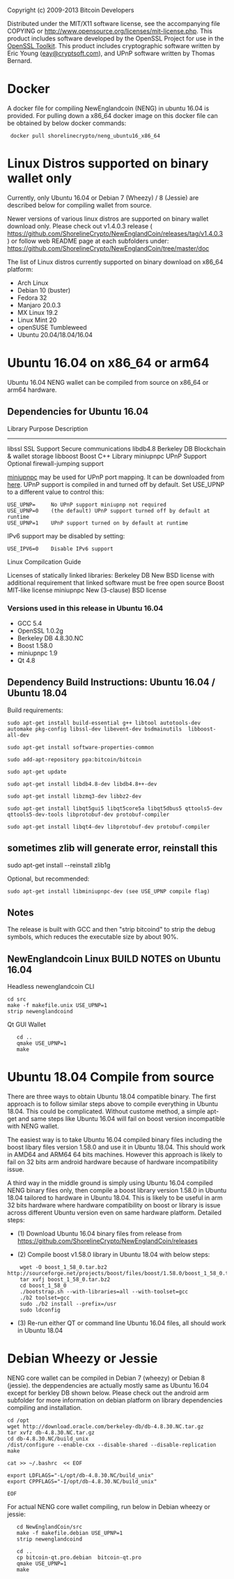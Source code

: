Copyright (c) 2009-2013 Bitcoin Developers

Distributed under the MIT/X11 software license, see the accompanying
file COPYING or http://www.opensource.org/licenses/mit-license.php.
This product includes software developed by the OpenSSL Project for use in the [OpenSSL Toolkit](http://www.openssl.org/). This product includes
cryptographic software written by Eric Young ([eay@cryptsoft.com](mailto:eay@cryptsoft.com)), and UPnP software written by Thomas Bernard.


# Docker

A docker file for compiling NewEnglandcoin (NENG) in ubuntu 16.04 is provided. For pulling down a x86_64 docker image on this docker file can be obtained by 
below docker commands:
```
 docker pull shorelinecrypto/neng_ubuntu16_x86_64
```

# Linux Distros supported on binary wallet only

Currently, only Ubuntu 16.04 or Debian 7 (Wheezy) / 8 (Jessie) are described below for compiling wallet from source. 

Newer versions of various linux distros are supported on binary wallet download only. Please check out v1.4.0.3 release ( https://github.com/ShorelineCrypto/NewEnglandCoin/releases/tag/v1.4.0.3 ) or follow web README page at each subfolders under:
https://github.com/ShorelineCrypto/NewEnglandCoin/tree/master/doc

The list of Linux distros currently supported on binary download on x86_64 platform:

-  Arch Linux
-  Debian 10 (buster)
-  Fedora 32
-  Manjaro 20.0.3
-  MX Linux 19.2
-  Linux Mint 20
-  openSUSE Tumbleweed
-  Ubuntu 20.04/18.04/16.04



# Ubuntu 16.04 on x86_64 or arm64

Ubuntu 16.04 NENG wallet can be compiled from source on x86_64 or arm64 hardware.

## Dependencies for Ubuntu 16.04


 Library     Purpose           Description
 -------     -------           -----------
 libssl      SSL Support       Secure communications
 libdb4.8    Berkeley DB       Blockchain & wallet storage
 libboost    Boost             C++ Library
 miniupnpc   UPnP Support      Optional firewall-jumping support

[miniupnpc](http://miniupnp.free.fr/) may be used for UPnP port mapping.  It can be downloaded from [here](
http://miniupnp.tuxfamily.org/files/).  UPnP support is compiled in and
turned off by default.  Set USE_UPNP to a different value to control this:

	USE_UPNP=     No UPnP support miniupnp not required
	USE_UPNP=0    (the default) UPnP support turned off by default at runtime
	USE_UPNP=1    UPnP support turned on by default at runtime

IPv6 support may be disabled by setting:

	USE_IPV6=0    Disable IPv6 support


Linux Compilcation Guide

Licenses of statically linked libraries:
 Berkeley DB   New BSD license with additional requirement that linked
               software must be free open source
 Boost         MIT-like license
 miniupnpc     New (3-clause) BSD license


### Versions used in this release in Ubuntu 16.04

-  GCC           5.4
-  OpenSSL       1.0.2g
-  Berkeley DB   4.8.30.NC
-  Boost         1.58.0
-  miniupnpc     1.9
-  Qt 4.8

## Dependency Build Instructions: Ubuntu 16.04 / Ubuntu 18.04


Build requirements:

```
sudo apt-get install build-essential g++ libtool autotools-dev automake pkg-config libssl-dev libevent-dev bsdmainutils  libboost-all-dev

sudo apt-get install software-properties-common

sudo add-apt-repository ppa:bitcoin/bitcoin

sudo apt-get update

sudo apt-get install libdb4.8-dev libdb4.8++-dev

sudo apt-get install libzmq3-dev libbz2-dev 

sudo apt-get install libqt5gui5 libqt5core5a libqt5dbus5 qttools5-dev qttools5-dev-tools libprotobuf-dev protobuf-compiler 

sudo apt-get install libqt4-dev libprotobuf-dev protobuf-compiler
```

## sometimes zlib will generate error, reinstall this

sudo apt-get install --reinstall zlib1g

Optional, but recommended:

	sudo apt-get install libminiupnpc-dev (see USE_UPNP compile flag)


Notes
-----
The release is built with GCC and then "strip bitcoind" to strip the debug
symbols, which reduces the executable size by about 90%.



## NewEnglandcoin Linux BUILD NOTES on Ubuntu 16.04

Headless newenglandcoin CLI

```
cd src
make -f makefile.unix USE_UPNP=1
strip newenglandcoind

```

 Qt GUI Wallet
```
   cd ..
   qmake USE_UPNP=1 
   make
``` 

# Ubuntu 18.04 Compile from source

There are three ways to obtain Ubuntu 18.04 compatible binary. The first approach is to follow similar steps above to compile everything in Ubuntu 18.04.  This could be complicated. Without custome method, a simple apt-get and same steps like Ubuntu 16.04 will fail on boost version incompatible with NENG wallet.

The easiest way is to take  Ubuntu 16.04 compiled binary files including the boost libary files version  1.58.0  and use it in Ubuntu 18.04. This should work in AMD64 and ARM64 64 bits machines.  However this approach is likely to fail on 32 bits arm android hardware because of hardware incompatibility issue.

A third way in the middle ground is simply using Ubuntu 16.04 compiled NENG binary files only, then compile a boost library version 1.58.0 in Ubuntu 18.04 tailored to hardware in Ubuntu 18.04. This is likely to be useful in arm 32 bits hardware where hardware compatibility on boost or library is issue across different Ubuntu version even on same hardware platform. Detailed steps:

* (1) Download Ubuntu 16.04 binary files from release from https://github.com/ShorelineCrypto/NewEnglandCoin/releases

* (2) Compile boost v1.58.0 library in Ubuntu 18.04 with below steps:

```
    wget -O boost_1_58_0.tar.bz2 http://sourceforge.net/projects/boost/files/boost/1.58.0/boost_1_58_0.tar.bz2/download
    tar xvfj boost_1_58_0.tar.bz2
    cd boost_1_58_0
    ./bootstrap.sh --with-libraries=all --with-toolset=gcc 
    ./b2 toolset=gcc 
    sudo ./b2 install --prefix=/usr 
    sudo ldconfig 
```

* (3) Re-run either QT or command line Ubuntu 16.04 files, all should work in Ubuntu 18.04

# Debian Wheezy or Jessie

NENG core wallet can be compiled in Debian 7 (wheezy) or Debian 8 (jessie).  the deppendencies are actually mostly same as Ubuntu 16.04 except for berkley DB shown below.  Please check out the android arm subfolder for more information on debian platform on library dependencies compiling and installation.

```
cd /opt
wget http://download.oracle.com/berkeley-db/db-4.8.30.NC.tar.gz
tar xvfz db-4.8.30.NC.tar.gz
cd db-4.8.30.NC/build_unix
/dist/configure --enable-cxx --disable-shared --disable-replication
make

cat >> ~/.bashrc  << EOF

export LDFLAGS="-L/opt/db-4.8.30.NC/build_unix"
export CPPFLAGS="-I/opt/db-4.8.30.NC/build_unix"

EOF
```



For actual NENG core wallet compiling, run below in Debian wheezy or jessie:
```
   cd NewEnglandCoin/src
   make -f makefile.debian USE_UPNP=1
   strip newenglandcoind
   
   cd ..
   cp bitcoin-qt.pro.debian  bitcoin-qt.pro
   qmake USE_UPNP=1 
   make
   
```



